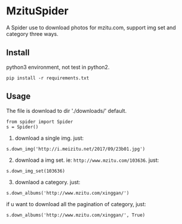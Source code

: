 # MzituSpider
A Spider use to download photos for mzitu.com, support img set and category three ways.

## Install

python3 environment, not test in python2.

```
pip install -r requirements.txt
```

## Usage

The file is download to dir './downloads/' default.

```
from spider import Spider
s = Spider()
```

1. download a single img. just:
```
s.down_img('http://i.meizitu.net/2017/09/23b01.jpg')
```

2. download a img set. ie: `http://www.mzitu.com/103636`. just:
```
s.down_img_set(103636)
```

3. downlaod a category. just:
```
s.down_albums('http://www.mzitu.com/xinggan/')
```
if u want to download all the pagination of category, just:
```
s.down_albums('http://www.mzitu.com/xinggan/', True)
```

